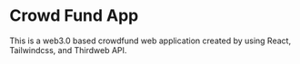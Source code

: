 # Crowd Fund App

This is a web3.0 based crowdfund web application created by using React, Tailwindcss, and Thirdweb API.
